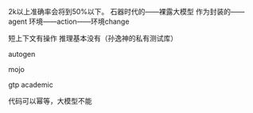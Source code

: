 2k以上准确率会将到50%以下。
石器时代的——裸露大模型
作为封装的——agent
环境——action——环境change


短上下文有操作
推理基本没有（孙逸神的私有测试库）


autogen

mojo

gtp academic

代码可以幂等，大模型不能